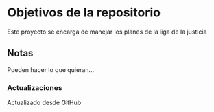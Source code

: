 # Objetivos de la repositorio

Este proyecto se encarga de manejar los planes de la liga de la justicia


## Notas
Pueden hacer lo que quieran...

### Actualizaciones
Actualizado desde GitHub
